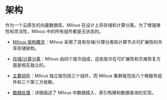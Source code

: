 # 架构

作为一个云原生的向量数据库，Milvus 在设计上将存储和计算分离。为了增强弹性和灵活性，Milvus 中的所有组件都是无状态的。

- [Milvus 架构概览](architecture_overview.md)：Milvus 采用了具有存储/计算分离和计算节点可扩展性的共享存储架构。

- [存储/计算分离](four_layers.md)：Milvus 由四个层次组成，这些层次在可扩展性和灾难恢复方面是相互独立的。

- [主要组件](main_components.md)：Milvus 独立版包括三个组件，而 Milvus 集群版包括八个微服务组件和三个第三方依赖。

- [数据处理](data_processing.md)：详细描述了 Milvus 中数据插入、索引构建和数据查询的实现。